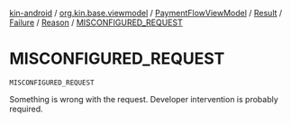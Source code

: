 [kin-android](../../../../../index.md) / [org.kin.base.viewmodel](../../../../index.md) / [PaymentFlowViewModel](../../../index.md) / [Result](../../index.md) / [Failure](../index.md) / [Reason](index.md) / [MISCONFIGURED_REQUEST](./-m-i-s-c-o-n-f-i-g-u-r-e-d_-r-e-q-u-e-s-t.md)

# MISCONFIGURED_REQUEST

`MISCONFIGURED_REQUEST`

Something is wrong with the request.
Developer intervention is probably required.

